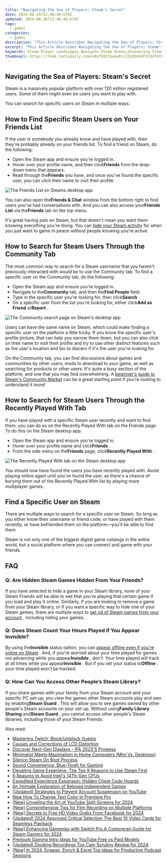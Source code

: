 ```yaml
---
title: "Navigating the Sea of Players: Steam's Secret"
date: 2024-06-25T12:48:40.679Z
updated: 2024-06-26T12:48:40.679Z
tags:
  - games
categories:
  - games
description: "This Article Describes Navigating the Sea of Players: Steam's Secret"
excerpt: "This Article Describes Navigating the Sea of Players: Steam's Secret"
keywords: Steam Player Landscapes,Navigate Steam Arena,Uncovering Steam Hidden Gems,Mastering Steam Multiplayer,Diving Into Steam's World,Exploring Steam Games,Steam Community Insights
thumbnail: https://thmb.techidaily.com/a9af59315aea8cc232d9e9df37ddf4fb252ec7cdb030d740feb1460fb864db26.jpg
---
```


## Navigating the Sea of Players: Steam's Secret

 Steam is a massively popular platform with over 120 million registered users. Some of them might even be users you want to play with.

You can search for specific users on Steam in multiple ways.

## How to Find Specific Steam Users on Your Friends List

 If the user is somebody you already know and have played with, then they're probably already on your friends list. To find a friend on Steam, do the following:

* Open the Steam app and ensure you're logged in.
* Hover over your profile name, and then click**Friends** from the drop-down menu that appears.
* Read through the**Friends** you have, and once you've found the specific user, you can click their name to visit their profile.

![The Friends List on Steams desktop app](https://static1.makeuseofimages.com/wordpress/wp-content/uploads/2023/08/steam-friend-list.jpg)

 You can also open the**Friends & Chat** window from the bottom right to find users you've had conversations with. And you can also access your**Friends List** via the**Friends** tab on the top menu.

 It's great having pals on Steam, but that doesn't mean you want them knowing everything you're doing. You can [hide your Steam activity](https://www.makeuseof.com/how-to-hide-steam-activity/) for when you just want to game in peace without people knowing you're active.

## How to Search for Steam Users Through the Community Tab

 The most common way to search for a Steam username that you haven't previously interacted with would be to use the Community tab. To find a specific user on the Community tab, do the following:

* Open the Steam app and ensure you're logged in.
* Navigate to the**Community** tab, and then the**Find People** field.
* Type in the specific user you're looking for, then click**Search** .
* On a specific user from the list you're looking for, either click**Add as Friend** or**Report** .

![The Community search page on Steam's desktop app](https://static1.makeuseofimages.com/wordpress/wp-content/uploads/2023/08/steam-community-search.jpg)

 Users can have the same name on Steam, which could make finding a specific user on the platform a little tricky. If you know the specific user's profile picture, that can help you narrow them down, but you can also click on their name to visit their profile and try to use other distinct features such as the user's location and bio to discern if it's the user you're looking for.

 On the Community tab, you can find discussions about games and communities by other users, mods to download to your game, as well as searching for products or other users. It's quite a busy section of the platform, and one that you may find overwhelming. A [beginner's guide to Steam's Community Market](https://www.makeuseof.com/beginners-guide-to-the-steam-community-market/) can be a great starting point if you're looking to understand it more!

## How to Search for Steam Users Through the Recently Played With Tab

 If you have played with a specific Steam user recently and want to find them, you can do so on the Recently Played With tab on the Friends page. To do this on the Steam desktop app:

* Open the Steam app and ensure you're logged in.
* Hover over your profile name and click**Friends** .
* From the side menu on the**Friends** page, click**Recently Played With** .

![The Recently Played With tab on the Steam desktop app](https://static1.makeuseofimages.com/wordpress/wp-content/uploads/2023/08/steam-recently-played-with.jpg)

 You should now have found the users you have recently played with. Avoid playing online again until you've found the user, as there's a chance of burying them out of the Recently Played With list by playing more multiplayer games.

## Find a Specific User on Steam

 There are multiple ways to search for a specific user on Steam. So long as you either know their username or friend code, or have played with them recently, or have befriended them on the platform—you'll be able to find them.

 Steam is not only one of the biggest digital game catalogs in the entire world, but a social platform where you can connect and game with your friends.

## FAQ

### Q: Are Hidden Steam Games Hidden From Your Friends?

 If you have selected to hide a game in your Steam library, none of your Steam Friends will be able to see that you're playing that certain game if you load and play it online. Similarly, if you are looking to remove a game from your Steam library, or if you want a specific way to hide one of your Steam games, there are multiple ways to [get rid of Steam games from your account](https://www.makeuseof.com/tag/how-to-finally-get-rid-of-games-from-your-steam-account/) , including hiding your games.

### Q: Does Steam Count Your Hours Played if You Appear Invisible?

 By using the**Invisible** status option, you can [appear offline even if you're online on Steam](https://www.makeuseof.com/how-to-appear-offline-on-steam-when-online/) . And, if you're worried about your time played for games not advancing while you appear**Invisible** , don't. Your time played will track at all times while you appear**Invisible** . But if you set your status to**Offline** , your time played won't be tracked.

### Q: How Can You Access Other People’s Steam Library?

 If you share games with your family from your Steam account and your specific PC set-up, you view the games other Steam accounts play and own by enabling**Steam Guard** . This will allow you to see games owned by other people's Steam accounts on your set-up. Without using**Family Library Sharing** and**Steam Guard** , you cannot access other people's Steam libraries, including those of your Steam Friends.


<ins class="adsbygoogle"
     style="display:block"
     data-ad-format="autorelaxed"
     data-ad-client="ca-pub-7571918770474297"
     data-ad-slot="1223367746"></ins>



<ins class="adsbygoogle"
     style="display:block"
     data-ad-client="ca-pub-7571918770474297"
     data-ad-slot="8358498916"
     data-ad-format="auto"
     data-full-width-responsive="true"></ins>

<span class="atpl-alsoreadstyle">Also read:</span>
<div><ul>
<li><a href="https://games-able.techidaily.com/mastering-twitch-blockunblock-guests/"><u>Mastering Twitch: Block/Unblock Guests</u></a></li>
<li><a href="https://games-able.techidaily.com/causes-and-corrections-of-lcd-distortion/"><u>Causes and Corrections of LCD Distortion</u></a></li>
<li><a href="https://games-able.techidaily.com/discover-next-gen-displays-ifa-2023s-prowess/"><u>Discover Next-Gen Displays - IFA 2023'S Prowess</u></a></li>
<li><a href="https://games-able.techidaily.com/minimalist-meets-maximalism-in-home-computers-mini-vs-desktops/"><u>Minimalist Meets Maximalism in Home Computers (Mini Vs. Desktops)</u></a></li>
<li><a href="https://games-able.techidaily.com/silence-steam-on-boot-process/"><u>Silence Steam On Boot Process</u></a></li>
<li><a href="https://games-able.techidaily.com/sound-convenience-blue-tooth-for-gaming/"><u>Sound Convenience: Blue-Tooth for Gaming</u></a></li>
<li><a href="https://games-able.techidaily.com/elevating-game-experiene-the-top-9-reasons-to-use-steam-first/"><u>Elevating Game Experiene: The Top 9 Reasons to Use Steam First</u></a></li>
<li><a href="https://games-able.techidaily.com/6-reasons-to-avoid-intels-14th-gen-cpus/"><u>6 Reasons to Avoid Intel's 14Th-Gen CPUs</u></a></li>
<li><a href="https://games-able.techidaily.com/expedited-experience-expansion-hidden-cheat-code-hoards/"><u>Expedited Experience Expansion: Hidden Cheat Code Hoards</u></a></li>
<li><a href="https://games-able.techidaily.com/an-intimate-exploration-of-beloved-independent-games/"><u>An Intimate Exploration of Beloved Independent Games</u></a></li>
<li><a href="https://facebook-video-footage.techidaily.com/updated-strategies-to-prevent-account-suspension-on-youtube/"><u>[Updated] Strategies to Prevent Account Suspension on YouTube</u></a></li>
<li><a href="https://ai-video-editing.techidaily.com/new-how-to-change-text-color-in-premiere-pro/"><u>New How To Change Text Color In Premiere Pro</u></a></li>
<li><a href="https://youtube-docs.techidaily.com/nveiling-the-art-of-youtube-split-screens-for-2024/"><u>[New] Unveiling the Art of YouTube Split-Screens for 2024</u></a></li>
<li><a href="https://video-capture.techidaily.com/new-comprehensive-tips-for-film-recording-on-multiple-platforms/"><u>[New] Comprehensive Tips for Film Recording on Multiple Platforms</u></a></li>
<li><a href="https://facebook-videos.techidaily.com/new-secrets-to-free-hd-video-grabs-from-facebook-for-2024/"><u>[New] Secrets to Free HD Video Grabs From Facebook for 2024</u></a></li>
<li><a href="https://facebook-video-footage.techidaily.com/updated-2024-approved-critical-selection-the-best-10-video-cards-for-seamless-playback/"><u>[Updated] 2024 Approved  Critical Selection  The Best 10 Video Cards for Seamless Playback</u></a></li>
<li><a href="https://screen-video-capture.techidaily.com/new-enhancing-gameplay-with-switch-pro-a-compreran-guide-for-steam-gamers-for-2024/"><u>[New] Enhancing Gameplay with Switch Pro  A Compreran Guide for Steam Gamers for 2024</u></a></li>
<li><a href="https://youtube-videos.techidaily.com/premium-gaming-intro-ideas-for-youtube-free-vs-paid-models/"><u>Premium Gaming Intro Ideas for YouTube  Free vs Paid Models</u></a></li>
<li><a href="https://screen-recording.techidaily.com/updated-dividing-recordings-top-cam-scrutiny-review-for-2024/"><u>[Updated] Dividing Recordings  Top Cam Scrutiny Review for 2024</u></a></li>
<li><a href="https://vp-tips.techidaily.com/new-in-2024-engage-enrich-and-excel-top-ideas-for-productive-podcast-sessions/"><u>[New] In 2024, Engage, Enrich & Excel  Top Ideas for Productive Podcast Sessions</u></a></li>
</ul></div>
